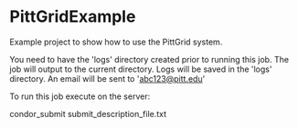 # PittGridExample
Example project to show how to use the PittGrid system.

You need to have the 'logs' directory created prior to running this job. The job will output to the current directory. Logs will be saved in the 'logs' directory. An email will be sent to 'abc123@pitt.edu'

To run this job execute on the server:

condor_submit submit_description_file.txt